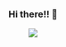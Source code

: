 
<p align="center">
  <h3 align="center">Hi there!! 🚀</h3>
</p>

<p align="center">
  <img align="center" src="https://readme-typing-svg.demolab.com/?lines=Welcome+to+Pedro's+GitHub!;You+can+also+call+me+MonDev!"
</p>



<!--
**pedromonvel94/pedromonvel94** is a ✨ _special_ ✨ repository because its `README.md` (this file) appears on your GitHub profile.

Here are some ideas to get you started:

- 🔭 I’m currently working on ...
- 🌱 I’m currently learning ...
- 👯 I’m looking to collaborate on ...
- 🤔 I’m looking for help with ...
- 💬 Ask me about ...
- 📫 How to reach me: ...
- 😄 Pronouns: ...
- ⚡ Fun fact: ...
-->
